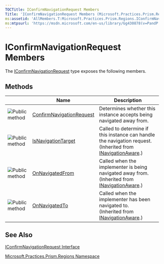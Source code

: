 ```yaml
---
TOCTitle: IConfirmNavigationRequest Members
Title: 'IConfirmNavigationRequest Members (Microsoft.Practices.Prism.Regions)'
ms:assetid: 'AllMembers.T:Microsoft.Practices.Prism.Regions.IConfirmNavigationRequest'
ms:mtpsurl: 'https://msdn.microsoft.com/en-us/library/Gg430878(v=PandP.50)'
---
```



# IConfirmNavigationRequest Members

The [IConfirmNavigationRequest](https://msdn.microsoft.com/library/microsoft.practices.prism.regions.iconfirmnavigationrequest) type exposes the following members.

## Methods

<span id="methodTableToggle"></span>
<table>

<thead>
<tr class="header">
<th> </th>
<th>Name</th>
<th>Description</th>
</tr>
</thead>
<tbody>
<tr class="odd">
<td><img src="images/public-method.gif" title="Public method" /></td>
<td><a href="https://msdn.microsoft.com/library/microsoft.practices.prism.regions.iconfirmnavigationrequest.confirmnavigationrequest(microsoft.practices.prism.regions.navigationcontext%2csystem.action%7bsystem.boolean%7d)">ConfirmNavigationRequest</a></td>
<td><div class="summary">
Determines whether this instance accepts being navigated away from.
</div></td>
</tr>
<tr class="even">
<td><img src="images/public-method.gif" title="Public method" /></td>
<td><a href="https://msdn.microsoft.com/library/microsoft.practices.prism.regions.inavigationaware.isnavigationtarget(microsoft.practices.prism.regions.navigationcontext)">IsNavigationTarget</a></td>
<td><div class="summary">
Called to determine if this instance can handle the navigation request.
</div>
(Inherited from <a href="https://msdn.microsoft.com/library/microsoft.practices.prism.regions.inavigationaware">INavigationAware</a>.)</td>
</tr>
<tr class="odd">
<td><img src="images/public-method.gif" title="Public method" /></td>
<td><a href="https://msdn.microsoft.com/library/microsoft.practices.prism.regions.inavigationaware.onnavigatedfrom(microsoft.practices.prism.regions.navigationcontext)">OnNavigatedFrom</a></td>
<td><div class="summary">
Called when the implementer is being navigated away from.
</div>
(Inherited from <a href="https://msdn.microsoft.com/library/microsoft.practices.prism.regions.inavigationaware">INavigationAware</a>.)</td>
</tr>
<tr class="even">
<td><img src="images/public-method.gif" title="Public method" /></td>
<td><a href="https://msdn.microsoft.com/library/microsoft.practices.prism.regions.inavigationaware.onnavigatedto(microsoft.practices.prism.regions.navigationcontext)">OnNavigatedTo</a></td>
<td><div class="summary">
Called when the implementer has been navigated to.
</div>
(Inherited from <a href="https://msdn.microsoft.com/library/microsoft.practices.prism.regions.inavigationaware">INavigationAware</a>.)</td>
</tr>
</tbody>
</table>

## See Also

[IConfirmNavigationRequest Interface](https://msdn.microsoft.com/library/microsoft.practices.prism.regions.iconfirmnavigationrequest)

[Microsoft.Practices.Prism.Regions Namespace](https://msdn.microsoft.com/library/microsoft.practices.prism.regions)
